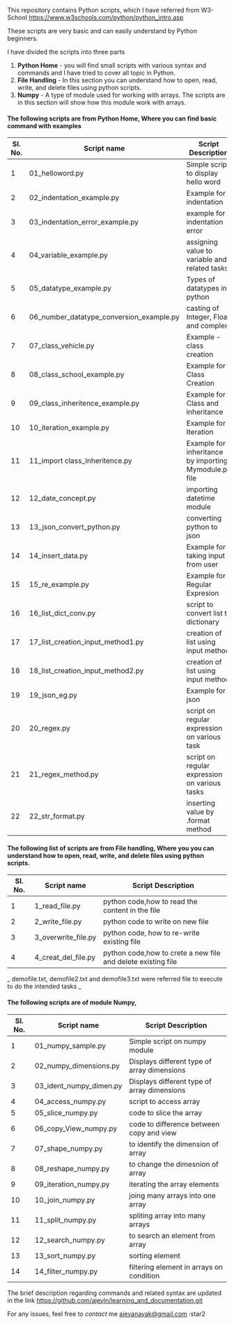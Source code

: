 

This repository contains Python scripts, which I have referred from W3-School https://www.w3schools.com/python/python_intro.asp

These scripts are very basic and can easily understand by Python beginners.

I have divided the scripts into three parts 
 
 1. **Python Home** - you will find small scripts with various syntax and commands and I have tried to cover all topic in Python.
 2. **File Handling** - In this section you can understand how to open, read, write, and delete files using python scripts.
 3. **Numpy** - A type of module used for working with arrays. The scripts are in this section will show how this module work with arrays.

#### The following scripts are from Python Home, Where you can find basic command with examples

| **Sl. No.** | **Script name** | **Script Description** |
----------|--------------|--------------
1| 01_helloword.py| Simple script to display hello word
2| 02_indentation_example.py| Example for indentation
3| 03_indentation_error_example.py | example for indentation error
4| 04_variable_example.py| assigning value to variable and related tasks
5| 05_datatype_example.py| Types of datatypes in python
6| 06_number_datatype_conversion_example.py| casting of Integer, Float and complex
7| 07_class_vehicle.py | Example - class creation
8| 08_class_school_example.py| Example for Class Creation
9| 09_class_inheritence_example.py | Example for Class and inheritance
10| 10_iteration_example.py| Example for Iteration
11| 11_import class_Inheritence.py| Example for inheritance by importing Mymodule.py file
12| 12_date_concept.py | importing datetime module
13| 13_json_convert_python.py| converting python to json  
14| 14_insert_data.py| Example for taking input from user
15| 15_re_example.py| Example for Regular Expresion
16| 16_list_dict_conv.py | script to convert list to dictionary
17| 17_list_creation_input_method1.py | creation of list using input method
18| 18_list_creation_input_method2.py| creation of list using input method
19| 19_json_eg.py  | Example  for json
20| 20_regex.py| script on regular expression on various task
21| 21_regex_method.py |script on regular expression on various tasks
22| 22_str_format.py| inserting value by .format method 

#### The following list of scripts are from File handling, Where you you can understand how to open, read, write, and delete files using python scripts.

| **Sl. No.** | **Script name** | **Script Description** |
----------|--------------|--------------
1| 1_read_file.py| python code,how to read the content in the file
2| 2_write_file.py| python code to write on new file
3| 3_overwrite_file.py | python code, how to re-write existing file
4| 4_creat_del_file.py| python code,how to crete a new file and delete existing file

_ demofile.txt, demofile2.txt and demofile3.txt were referred file to execute to do the intended tasks _

#### The following scripts are of module Numpy,

| **Sl. No.** | **Script name** | **Script Description** |
----------|--------------|--------------
1| 01_numpy_sample.py| Simple script on numpy module
2| 02_numpy_dimensions.py| Displays different type of array dimensions
3| 03_ident_numpy_dimen.py | Displays different type of array dimensions
4| 04_access_numpy.py| script to access array
5| 05_slice_numpy.py| code to slice the array
6| 06_copy_View_numpy.py|  code to difference between copy and view
7| 07_shape_numpy.py | to identify the dimension of array
8| 08_reshape_numpy.py| to change the dimesnion of array
9| 09_iteration_numpy.py | iterating the array elements
10| 10_join_numpy.py| joing many arrays into one array
11| 11_split_numpy.py| spliting array into many arrays
12| 12_search_numpy.py | to search an element from array
13| 13_sort_numpy.py| sorting element
14| 14_filter_numpy.py| filtering element in arrays on condition


The brief description regarding commands and related syntax are updated in the link https://github.com/ajeyln/learning_and_documentation.git


For any issues, feel free to  *contact* me
ajeyanayak@gmail.com
:star2

